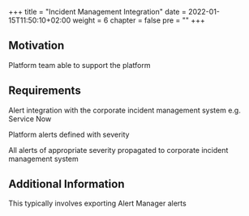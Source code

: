 +++
title = "Incident Management Integration"
date = 2022-01-15T11:50:10+02:00
weight = 6
chapter = false
pre = "<b></b>"
+++

## Motivation
Platform team able to support the platform

## Requirements
Alert integration with the corporate incident management system e.g. Service Now

Platform alerts defined with severity

All alerts of appropriate severity propagated to corporate incident management system 

## Additional Information
This typically involves exporting Alert Manager alerts



